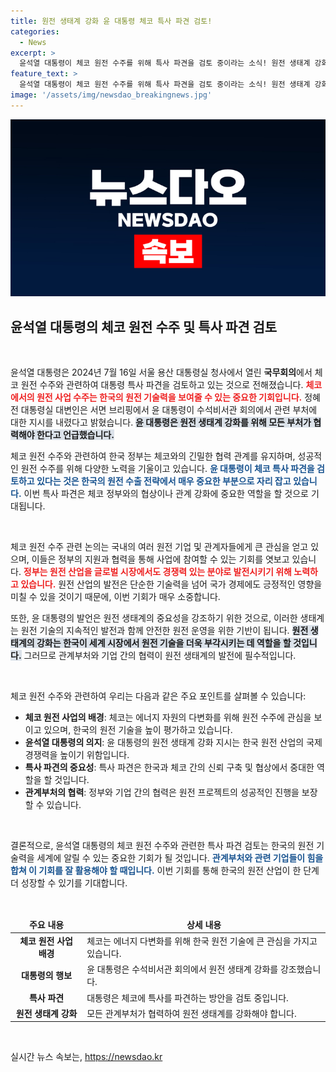 ```yaml
---
title: 원전 생태계 강화 윤 대통령 체코 특사 파견 검토!
categories:
  - News
excerpt: >
  윤석열 대통령이 체코 원전 수주를 위해 특사 파견을 검토 중이라는 소식! 원전 생태계 강화를 위한 대통령의 지도력이 주목받고 있습니다. 과연 어떤 변화가 있을지 기대됩니다!
feature_text: >
  윤석열 대통령이 체코 원전 수주를 위해 특사 파견을 검토 중이라는 소식! 원전 생태계 강화를 위한 대통령의 지도력이 주목받고 있습니다. 과연 어떤 변화가 있을지 기대됩니다!
image: '/assets/img/newsdao_breakingnews.jpg'
---
```


<p><img src="/assets/img/newsdao_breakingnews.jpg" alt="ranknews 속보" /></p>

<h2 data-ke-size="size26">윤석열 대통령의 체코 원전 수주 및 특사 파견 검토</h2>

<p data-ke-size="size16">&nbsp;</p>

<p>윤석열 대통령은 2024년 7월 16일 서울 용산 대통령실 청사에서 열린 <b>국무회의</b>에서 체코 원전 수주와 관련하여 대통령 특사 파견을 검토하고 있는 것으로 전해졌습니다. <b><span style="color: #ee2323;">체코에서의 원전 사업 수주는 한국의 원전 기술력을 보여줄 수 있는 중요한 기회입니다.</span></b> 정혜전 대통령실 대변인은 서면 브리핑에서 윤 대통령이 수석비서관 회의에서 관련 부처에 대한 지시를 내렸다고 밝혔습니다. <b><span style="background-color: #21538527;">윤 대통령은 원전 생태계 강화를 위해 모든 부처가 협력해야 한다고 언급했습니다.</span></b> </p>

<p>체코 원전 수주와 관련하여 한국 정부는 체코와의 긴밀한 협력 관계를 유지하며, 성공적인 원전 수주를 위해 다양한 노력을 기울이고 있습니다. <b><span style="color: #1a5490;">윤 대통령이 체코 특사 파견을 검토하고 있다는 것은 한국의 원전 수출 전략에서 매우 중요한 부분으로 자리 잡고 있습니다.</span></b> 이번 특사 파견은 체코 정부와의 협상이나 관계 강화에 중요한 역할을 할 것으로 기대됩니다.</p>

<p data-ke-size="size16">&nbsp;</p>

<p>체코 원전 수주 관련 논의는 국내의 여러 원전 기업 및 관계자들에게 큰 관심을 얻고 있으며, 이들은 정부의 지원과 협력을 통해 사업에 참여할 수 있는 기회를 엿보고 있습니다. <b><span style="color: #ee2323;">정부는 원전 산업을 글로벌 시장에서도 경쟁력 있는 분야로 발전시키기 위해 노력하고 있습니다.</span></b> 원전 산업의 발전은 단순한 기술력을 넘어 국가 경제에도 긍정적인 영향을 미칠 수 있을 것이기 때문에, 이번 기회가 매우 소중합니다.</p>

<p>또한, 윤 대통령의 발언은 원전 생태계의 중요성을 강조하기 위한 것으로, 이러한 생태계는 원전 기술의 지속적인 발전과 함께 안전한 원전 운영을 위한 기반이 됩니다. <b><span style="background-color: #21538527;">원전 생태계의 강화는 한국이 세계 시장에서 원전 기술을 더욱 부각시키는 데 역할을 할 것입니다.</span></b> 그러므로 관계부처와 기업 간의 협력이 원전 생태계의 발전에 필수적입니다.</p>

<p data-ke-size="size16">&nbsp;</p>

<p>체코 원전 수주와 관련하여 우리는 다음과 같은 주요 포인트를 살펴볼 수 있습니다:</p>

<ul>
    <li><b>체코 원전 사업의 배경</b>: 체코는 에너지 자원의 다변화를 위해 원전 수주에 관심을 보이고 있으며, 한국의 원전 기술을 높이 평가하고 있습니다.</li>
    <li><b>윤석열 대통령의 의지</b>: 윤 대통령의 원전 생태계 강화 지시는 한국 원전 산업의 국제 경쟁력을 높이기 위함입니다.</li>
    <li><b>특사 파견의 중요성</b>: 특사 파견은 한국과 체코 간의 신뢰 구축 및 협상에서 중대한 역할을 할 것입니다.</li>
    <li><b>관계부처의 협력</b>: 정부와 기업 간의 협력은 원전 프로젝트의 성공적인 진행을 보장할 수 있습니다.</li>
</ul>

<p data-ke-size="size16">&nbsp;</p>

<p>결론적으로, 윤석열 대통령의 체코 원전 수주와 관련한 특사 파견 검토는 한국의 원전 기술력을 세계에 알릴 수 있는 중요한 기회가 될 것입니다. <b><span style="color: #1a5490;">관계부처와 관련 기업들이 힘을 합쳐 이 기회를 잘 활용해야 할 때입니다.</span></b> 이번 기회를 통해 한국의 원전 산업이 한 단계 더 성장할 수 있기를 기대합니다.</p>

<p data-ke-size="size16">&nbsp;</p>

<table>
    <thead>
        <tr>
            <td style="text-align: center; height: 17px;"><b>주요 내용</b></td>
            <td style="text-align: center;"><b>상세 내용</b></td>
        </tr>
    </thead>
    <tbody>
        <tr>
            <td style="text-align: center; height: 17px;"><b>체코 원전 사업 배경</b></td>
            <td>체코는 에너지 다변화를 위해 한국 원전 기술에 큰 관심을 가지고 있습니다.</td>
        </tr>
        <tr>
            <td style="text-align: center; height: 17px;"><b>대통령의 행보</b></td>
            <td>윤 대통령은 수석비서관 회의에서 원전 생태계 강화를 강조했습니다.</td>
        </tr>
        <tr>
            <td style="text-align: center; height: 17px;"><b>특사 파견</b></td>
            <td>대통령은 체코에 특사를 파견하는 방안을 검토 중입니다.</td>
        </tr>
        <tr>
            <td style="text-align: center; height: 17px;"><b>원전 생태계 강화</b></td>
            <td>모든 관계부처가 협력하여 원전 생태계를 강화해야 합니다.</td>
        </tr>
    </tbody>
</table>

<p data-ke-size="size16">&nbsp;</p>
실시간 뉴스 속보는, <a href="https://newsdao.kr" rel="dofollow">https://newsdao.kr</a>



